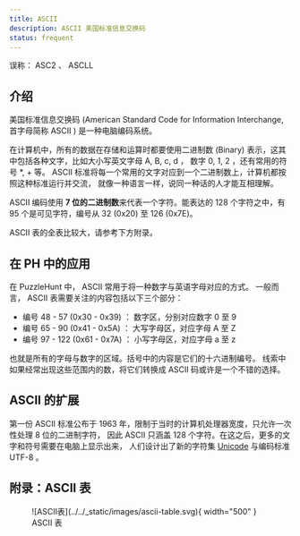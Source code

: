 ```yaml
---
title: ASCII
description: ASCII 美国标准信息交换码
status: frequent
---
```


误称： ASC2 、 ASCLL

## 介绍

美国标准信息交换码 (American Standard Code for Information Interchange, 首字母简称 ASCII ) 是一种电脑编码系统。

在计算机中，所有的数据在存储和运算时都要使用二进制数 (Binary) 表示，这其中包括各种文字，比如大小写英文字母 A, B, c, d ，
数字 0, 1, 2 ，还有常用的符号 *, + 等。 ASCII 标准将每一个常用的文字对应到一个二进制数上，计算机都按照这种标准运行并交流，
就像一种语言一样，说同一种话的人才能互相理解。

ASCII 编码使用 **7 位的二进制数**来代表一个字符。能表达的 128 个字符之中，有 95 个是可见字符，编号从 32 (0x20) 至 126 (0x7E)。

ASCII 表的全表比较大，请参考下方附录。

## 在 PH 中的应用

在 PuzzleHunt 中， ASCII 常用于将一种数字与英语字母对应的方式。
一般而言， ASCII 表需要关注的内容包括以下三个部分：

- 编号 48 - 57 (0x30 - 0x39) ： 数字区，分别对应数字 0 至 9
- 编号 65 - 90 (0x41 - 0x5A) ： 大写字母区，对应字母 A 至 Z
- 编号 97 - 122 (0x61 - 0x7A) ： 小写字母区，对应字母 a 至 z

也就是所有的字母与数字的区域。括号中的内容是它们的十六进制编号。
线索中如果经常出现这些范围内的数，将它们转换成 ASCII 码或许是一个不错的选择。

## ASCII 的扩展

第一份 ASCII 标准公布于 1963 年，限制于当时的计算机处理器宽度，只允许一次性处理 8 位的二进制字符，
因此 ASCII 只涵盖 128 个字符。在这之后，更多的文字和符号需要在电脑上显示出来，
人们设计出了新的字符集 [Unicode](./unicode.md) 与编码标准 UTF-8 。

## 附录：ASCII 表

<figure markdown>
  ![ASCII表](../../_static/images/ascii-table.svg){ width="500" }
  <figcaption markdown>ASCII 表</figcaption>
</figure>
